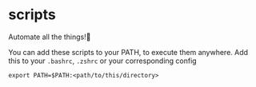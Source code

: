 # scripts
Automate all the things!🤖

You can add these scripts to your PATH, to execute them anywhere. Add this to your `.bashrc`, `.zshrc` or your corresponding config

```
export PATH=$PATH:<path/to/this/directory>
```
